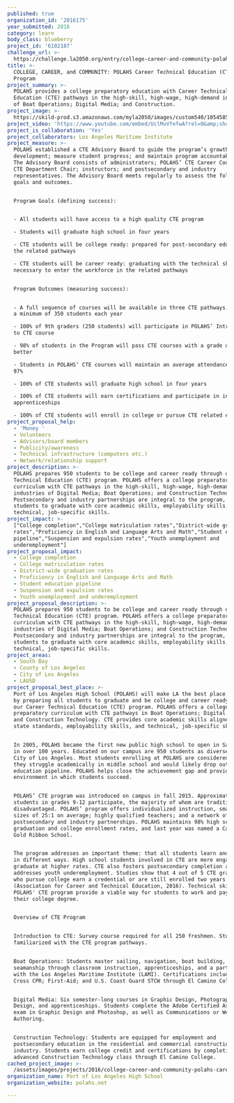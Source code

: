 ```yaml
---
published: true
organization_id: '2016175'
year_submitted: 2016
category: learn
body_class: blueberry
project_id: '6102187'
challenge_url: >-
  https://challenge.la2050.org/entry/college-career-and-community-polahs-career-technical-education-cte-program
title: >-
  COLLEGE, CAREER, and COMMUNITY: POLAHS Career Technical Education (CTE)
  Program 
project_summary: >-
  POLAHS provides a college preparatory education with Career Technical
  Education (CTE) pathways in the high-skill, high-wage, high-demand industries
  of Boat Operations; Digital Media; and Construction.
project_image: >-
  https://skild-prod.s3.amazonaws.com/myla2050/images/custom540/1054585155741-team89.jpg
project_video: 'https://www.youtube.com/embed/UclMuVfefwA?rel=0&amp;showinfo=0'
project_is_collaboration: 'Yes'
project_collaborators: Los Angeles Maritime Institute
project_measure: >-
  POLAHS established a CTE Advisory Board to guide the program’s growth and
  development; measure student progress; and maintain program accountability.
  The Advisory Board consists of administrators; POLAHS’ CTE Career Counselor;
  CTE Department Chair; instructors; and postsecondary and industry
  representatives. The Advisory Board meets regularly to assess the following
  goals and outcomes.


  Program Goals (defining success):


  - All students will have access to a high quality CTE program 

  - Students will graduate high school in four years 

  - CTE students will be college ready: prepared for post-secondary education in
  the related pathways

  - CTE students will be career ready: graduating with the technical skills
  necessary to enter the workforce in the related pathways


  Program Outcomes (measuring success):


  - A full sequence of courses will be available in three CTE pathways, serving
  a minimum of 350 students each year

  - 100% of 9th graders (250 students) will participate in POLAHS’ Introduction
  to CTE course

  - 98% of students in the Program will pass CTE courses with a grade of 'C' or
  better

  - Students in POLAHS’ CTE courses will maintain an average attendance rate of
  97%

  - 100% of CTE students will graduate high school in four years 

  - 100% of CTE students will earn certifications and participate in industry
  apprenticeships

  - 100% of CTE students will enroll in college or pursue CTE related employment
project_proposal_help:
  - 'Money '
  - Volunteers
  - Advisors/board members
  - Publicity/awareness
  - Technical infrastructure (computers etc.)
  - Network/relationship support
project_description: >-
  POLAHS prepares 950 students to be college and career ready through our Career
  Technical Education (CTE) program. POLAHS offers a college preparatory
  curriculum with CTE pathways in the high-skill, high-wage, high-demand
  industries of Digital Media; Boat Operations; and Construction Technology.
  Postsecondary and industry partnerships are integral to the program, allowing
  students to graduate with core academic skills, employability skills, and
  technical, job-specific skills.
project_impact: >-
  ["College completion","College matriculation rates","District-wide graduation
  rates","Proficiency in English and Language Arts and Math","Student education
  pipeline","Suspension and expulsion rates","Youth unemployment and
  underemployment"]
project_proposal_impact:
  - College completion
  - College matriculation rates
  - District-wide graduation rates
  - Proficiency in English and Language Arts and Math
  - Student education pipeline
  - Suspension and expulsion rates
  - Youth unemployment and underemployment
project_proposal_description: >-
  POLAHS prepares 950 students to be college and career ready through our Career
  Technical Education (CTE) program. POLAHS offers a college preparatory
  curriculum with CTE pathways in the high-skill, high-wage, high-demand
  industries of Digital Media; Boat Operations; and Construction Technology.
  Postsecondary and industry partnerships are integral to the program, allowing
  students to graduate with core academic skills, employability skills, and
  technical, job-specific skills.
project_areas:
  - South Bay
  - County of Los Angeles
  - City of Los Angeles
  - LAUSD
project_proposal_best_place: >-
  Port of Los Angeles High School (POLAHS) will make LA the best place to learn
  by preparing all students to graduate and be college and career ready through
  our Career Technical Education (CTE) program. POLAHS offers a college
  preparatory curriculum with CTE pathways in Boat Operations; Digital Media;
  and Construction Technology. CTE provides core academic skills aligned with
  state standards, employability skills, and technical, job-specific skills.


  In 2005, POLAHS became the first new public high school to open in San Pedro
  in over 100 years. Educated on our campus are 950 students as diverse as the
  City of Los Angeles. Most students enrolling at POLAHS are considered at-risk;
  they struggle academically in middle school and would likely drop out of the
  education pipeline. POLAHS helps close the achievement gap and provides an
  environment in which students succeed. 


  POLAHS’ CTE program was introduced on campus in fall 2015. Approximately 400
  students in grades 9-12 participate, the majority of whom are traditionally
  disadvantaged. POLAHS’ program offers individualized instruction, small class
  sizes of 25:1 on average; highly qualified teachers; and a network of
  postsecondary and industry partnerships. POLAHS maintains 98% high school
  graduation and college enrollment rates, and last year was named a California
  Gold Ribbon School.


  The program addresses an important theme: that all students learn and thrive
  in different ways. High school students involved in CTE are more engaged and
  graduate at higher rates. CTE also fosters postsecondary completion and
  addresses youth underemployment. Studies show that 4 out of 5 CTE graduates
  who pursue college earn a credential or are still enrolled two years later
  (Association for Career and Technical Education, 2016). Technical skills from
  POLAHS' CTE program provide a viable way for students to work and pay for
  their college degree. 


  Overview of CTE Program 


  Introduction to CTE: Survey course required for all 250 freshmen. Students are
  familiarized with the CTE program pathways.


  Boat Operations: Students master sailing, navigation, boat building, and
  seamanship through classroom instruction, apprenticeships, and a partnership
  with the Los Angeles Maritime Institute (LAMI). Certifications include: Red
  Cross CPR; First-Aid; and U.S. Coast Guard STCW through El Camino College. 


  Digital Media: Six semester-long courses in Graphic Design, Photography, Web
  Design, and apprenticeships. Students complete the Adobe Certified Associate
  exam in Graphic Design and Photoshop, as well as Communications or Web
  Authoring.


  Construction Technology: Students are equipped for employment and
  postsecondary education in the residential and commercial construction
  industry. Students earn college credit and certifications by completing an
  advanced Construction Technology class through El Camino College.
cached_project_image: >-
  /assets/images/projects/2016/college-career-and-community-polahs-career-technical-education-cte-program/skild-prod.s3.amazonaws.com/myla2050/images/custom540/1054585155741-team89.jpg
organization_name: Port of Los Angeles High School
organization_website: polahs.net

---
```

